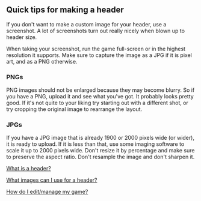 ## Quick tips for making a header

If you don't want to make a custom image for your header, use a screenshot. A lot of screenshots turn out really nicely when blown up to header size.

When taking your screenshot, run the game full-screen or in the highest resolution it supports. Make sure to capture the image as a JPG if it is pixel art, and as a PNG otherwise.

### PNGs

PNG images should not be enlarged because they may become blurry. So if you have a PNG, upload it and see what you've got. It probably looks pretty good. If it's not quite to your liking try starting out with a different shot, or try cropping the original image to rearrange the layout.

### JPGs

If you have a JPG image that is already 1900 or 2000 pixels wide (or wider), it is ready to upload. If it is less than that, use some imaging software to scale it up to 2000 pixels wide. Don't resize it by percentage and make sure to preserve the aspect ratio. Don't resample the image and don't sharpen it.

[What is a header?](Link)

[What images can I use for a header?](Link)

[How do I edit/manage my game?](Link)
